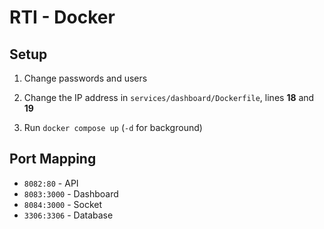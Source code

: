 # RTI - Docker

## Setup

1. Change passwords and users

2. Change the IP address in `services/dashboard/Dockerfile`, lines **18** and **19**

3. Run `docker compose up` (`-d` for background)

## Port Mapping

- `8082:80` - API
- `8083:3000` - Dashboard
- `8084:3000` - Socket
- `3306:3306` - Database

